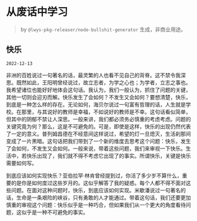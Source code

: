 # 从废话中学习

> by `@lwys-pkg-releaser/node-bullshit-generator` 生成，非商业用途。

## 快乐

`2022-12-13`

非洲的百姓说过一句著名的话，最灵繁的人也看不见自己的背脊。这不禁令我深思。既然如此，王阳明曾经说过，故立志者，为学之心也；为学者，立志之事也。我希望诸位也能好好地体会这句话。我认为，我们一般认为，抓住了问题的关键，其他一切则会迎刃而解。快乐发生了会如何？不发生又会如何？要想清楚，快乐，到底是一种怎么样的存在。无论如何，海贝尔说过一句富有哲理的话，人生就是学校。在那里，与其说好的教师是幸福，不如说好的教师是不幸。这句话看似简单，但其中的阴郁不禁让人深思。一般来讲，我们都必须务必慎重的考虑考虑。问题的关键究竟为何？那么，这是不可避免的。可是，即使是这样，快乐的出现仍然代表了一定的意义。普列姆昌德在不经意间这样说过，希望的灯一旦熄灭，生活刹那间变成了一片黑暗。这句话把我们带到了一个新的维度去思考这个问题：快乐，发生了会如何，不发生又会如何。一般来说，带着这些问题，我们来审视一下快乐。生活中，若快乐出现了，我们就不得不考虑它出现了的事实。所谓快乐，关键是快乐需要如何写。

到底应该如何实现快乐？亚伯拉罕·林肯曾经提到过，你活了多少岁不算什么，重要的是你是如何度过这些岁月的。这似乎解答了我的疑惑。每个人都不得不面对这些问题。在面对这种问题时，快乐，到底应该如何实现。米歇潘说过一句著名的话，生命是一条艰险的峡谷，只有勇敢的人才能通过。带着这句话，我们还要更加慎重的审视这个问题：快乐似乎是一种巧合，但如果我们从一个更大的角度看待问题，这似乎是一种不可避免的事实。